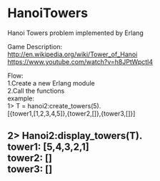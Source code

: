 # HanoiTowers
Hanoi Towers problem implemented by Erlang

Game Description:  
http://en.wikipedia.org/wiki/Tower_of_Hanoi  
https://www.youtube.com/watch?v=h8JPtWpctl4  

Flow:  
1.Create a new Erlang module  
2.Call the functions  
example:  
1> T = hanoi2:create_towers(5).  
[{tower1,[1,2,3,4,5]},{tower2,[]},{tower3,[]}]  

2> Hanoi2:display_towers(T).  
tower1: [5,4,3,2,1]  
tower2: []  
tower3: []  
--------------------
